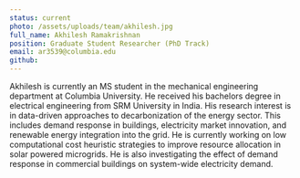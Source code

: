 ```yaml
---
status: current
photo: /assets/uploads/team/akhilesh.jpg
full_name: Akhilesh Ramakrishnan
position: Graduate Student Researcher (PhD Track)
email: ar3539@columbia.edu
github:
---
```

Akhilesh is currently an MS student in the mechanical engineering department at Columbia University. He received his bachelors degree in electrical engineering from SRM University in India. His research interest is in data-driven approaches to decarbonization of the energy sector. This includes demand response in buildings, electricity market innovation, and renewable energy integration into the grid. He is currently working on low computational cost heuristic strategies to improve resource allocation in solar powered microgrids. He is also investigating the effect of demand response in commercial buildings on system-wide electricity demand. 






